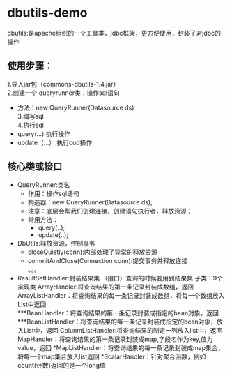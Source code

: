# dbutils-demo
dbutils:是apache组织的一个工具类，jdbc框架，更方便使用，封装了对jdbc的操作  
## 使用步骤：
1.导入jar包（commons-dbutils-1.4.jar）  
2.创建一个 queryrunner类：操作sql语句  
  * 方法：new QueryRunner(Datasource ds)  
3.编写sql  
4.执行sql  
  * query(...):执行操作  
  * update（...）:执行cud操作
## 核心类或接口
* QueryRunner:类名  
  * 作用：操作sql语句  
  * 构造器：new QueryRunner(Datasource ds);  
  * 注意：底层会帮我们创建连接，创建语句执行者，释放资源；  
  * 常用方法：  
    * query(..);
    * update(..);  
* DbUtils:释放资源，控制事务
  * closeQuietly(conn):内部处理了异常的释放资源  
  * commitAndClose(Connection conn):提交事务并释放连接  
  。。。
* ResultSetHandler:封装结果集 （接口）查询的时候要用到结果集
    子类：9个实现类
    ArrayHandler:将查询结果的第一条记录封装成数组，返回  
    ArrayListHandler：将查询结果的每一条记录封装成数组，将每一个数组放入List中返回  
    ***BeanHandler：将查询结果的第一条记录封装成指定的bean对象，返回  
    ***BeanListHandler：将查询结果的每一条记录封装成指定的bean对象，放入List中，返回
    ColunmListHandler:将查询结果的制定一列放入list中，返回
    MapHandler：将查询结果的第一条记录封装成map,字段名作为key,值为value，返回
    *MapListHandler：将查询结果的每一条记录封装成map集合，将每一个map集合放入list返回
    *ScalarHandler：针对聚合函数，例如count(计数)返回的是一个long值

